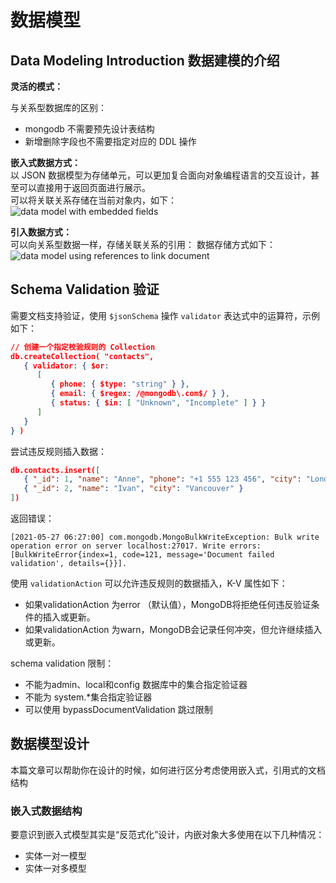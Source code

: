 # 数据模型

## Data Modeling Introduction 数据建模的介绍

**灵活的模式：**<br>

与关系型数据库的区别：
* mongodb 不需要预先设计表结构
* 新增删除字段也不需要指定对应的 DDL 操作

**嵌入式数据方式：**<br>
以 JSON 数据模型为存储单元，可以更加复合面向对象编程语言的交互设计，甚至可以直接用于返回页面进行展示。 <br>
可以将关联关系存储在当前对象内，如下： <br>
![data model with embedded fields](https://pcloud-1258173945.cos.ap-guangzhou.myqcloud.com/uPic/O1CGZk.jpg)

**引入数据方式：**<br>
可以向关系型数据一样，存储关联关系的引用：
数据存储方式如下：<br>
![data model using references to link document](https://pcloud-1258173945.cos.ap-guangzhou.myqcloud.com/uPic/oxPPsT.jpg)


## Schema Validation 验证

需要文档支持验证，使用 `$jsonSchema` 操作 `validator` 表达式中的运算符，示例如下：
```json
// 创建一个指定校验规则的 Collection
db.createCollection( "contacts",
   { validator: { $or:
      [
         { phone: { $type: "string" } },
         { email: { $regex: /@mongodb\.com$/ } },
         { status: { $in: [ "Unknown", "Incomplete" ] } }
      ]
   }
} )
```

尝试违反规则插入数据：
```json
db.contacts.insert([
   { "_id": 1, "name": "Anne", "phone": "+1 555 123 456", "city": "London", "status": "Complete" },
   { "_id": 2, "name": "Ivan", "city": "Vancouver" }
])
```
返回错误：
```
[2021-05-27 06:27:00] com.mongodb.MongoBulkWriteException: Bulk write operation error on server localhost:27017. Write errors: [BulkWriteError{index=1, code=121, message='Document failed validation', details={}}].

```

使用 `validationAction` 可以允许违反规则的数据插入，K-V 属性如下：
* 如果validationAction 为error （默认值），MongoDB将拒绝任何违反验证条件的插入或更新。
* 如果validationAction 为warn，MongoDB会记录任何冲突，但允许继续插入或更新。

schema validation 限制：
* 不能为admin、local和config 数据库中的集合指定验证器
* 不能为 system.*集合指定验证器
* 可以使用 bypassDocumentValidation 跳过限制


## 数据模型设计 

本篇文章可以帮助你在设计的时候，如何进行区分考虑使用嵌入式，引用式的文档结构

### 嵌入式数据结构

要意识到嵌入式模型其实是“反范式化”设计，内嵌对象大多使用在以下几种情况：
* 实体一对一模型
* 实体一对多模型


